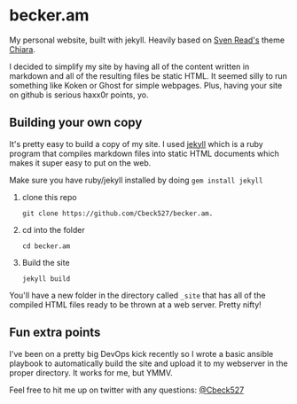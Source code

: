 becker.am
=========

My personal website, built with jekyll. Heavily based on [Sven Read's](http://www.svenread.com/) theme [Chiara](http://www.svenread.com/chiara/).

I decided to simplify my site by having all of the content written in markdown and all of the resulting files be static HTML. It seemed silly to run something like Koken or Ghost for simple webpages. Plus, having your site on github is serious haxx0r points, yo.

## Building your own copy

It's pretty easy to build a copy of my site. I used [jekyll](http://jekyllrb.com/) which is a ruby program that compiles markdown files into static HTML documents which makes it super easy to put on the web.

Make sure you have ruby/jekyll installed by doing `gem install jekyll`

1. clone this repo

   `git clone https://github.com/Cbeck527/becker.am.`
   
2. cd into the folder

    `cd becker.am`
    
3. Build the site

   `jekyll build`
   
You'll have a new folder in the directory called `_site` that has all of the compiled HTML files ready to be thrown at a web server. Pretty nifty!

## Fun extra points

I've been on a pretty big DevOps kick recently so I wrote a basic ansible playbook to automatically build the site and upload it to my webserver in the proper directory. It works for me, but YMMV.

Feel free to hit me up on twitter with any questions: [@Cbeck527](https://twitter.com/cbeck527)
